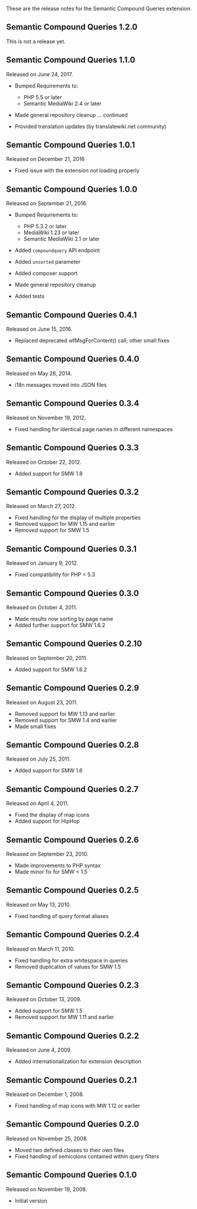 These are the release notes for the Semantic Compound Queries extension.

## Semantic Compound Queries 1.2.0

This is not a release yet.

## Semantic Compound Queries 1.1.0

Released on June 24, 2017.

* Bumped Requirements to:
    * PHP 5.5 or later
    * Semantic MediaWiki 2.4 or later

* Made general repository cleanup ... continued
* Provided translation updates (by translatewiki.net community)

## Semantic Compound Queries 1.0.1

Released on December 21, 2016

* Fixed issue with the extension not loading properly

## Semantic Compound Queries 1.0.0

Released on September 21, 2016.

* Bumped Requirements to:
    * PHP 5.3.2 or later
    * MediaWiki 1.23 or later
    * Semantic MediaWiki 2.1 or later

* Added `compoundquery` API endpoint
* Added `unsorted` parameter
* Added composer support
* Made general repository cleanup
* Added tests

## Semantic Compound Queries 0.4.1

Released on June 15, 2016.

* Replaced deprecated wfMsgForContent() call; other small fixes

## Semantic Compound Queries 0.4.0

Released on May 26, 2014.

* i18n messages moved into JSON files

## Semantic Compound Queries 0.3.4

Released on November 19, 2012.

* Fixed handling for identical page names in different namespaces

## Semantic Compound Queries 0.3.3

Released on October 22, 2012.

* Added support for SMW 1.8

## Semantic Compound Queries 0.3.2

Released on March 27, 2012.

* Fixed handling for the display of multiple properties
* Removed support for MW 1.15 and earlier
* Removed support for SMW 1.5

## Semantic Compound Queries 0.3.1

Released on January 9, 2012.

* Fixed compatibility for PHP < 5.3

## Semantic Compound Queries 0.3.0

Released on October 4, 2011.

* Made results now sorting by page name
* Added further support for SMW 1.6.2

## Semantic Compound Queries 0.2.10

Released on September 20, 2011.

* Added support for SMW 1.6.2

## Semantic Compound Queries 0.2.9

Released on August 23, 2011.

* Removed support for MW 1.13 and earlier
* Removed support for SMW 1.4 and earlier
* Made small fixes

## Semantic Compound Queries 0.2.8

Released on July 25, 2011.

* Added support for SMW 1.6

## Semantic Compound Queries 0.2.7

Released on April 4, 2011.

* Fixed the display of map icons
* Added support for HipHop

## Semantic Compound Queries 0.2.6

Released on September 23, 2010.

* Made improvements to PHP syntax
* Made minor fix for SMW < 1.5

## Semantic Compound Queries 0.2.5

Released on May 13, 2010.

* Fixed handling of query format aliases

## Semantic Compound Queries 0.2.4

Released on March 11, 2010.

* Fixed handling for extra whitespace in queries
* Removed duplication of values for SMW 1.5

## Semantic Compound Queries 0.2.3

Released on October 13, 2009.

* Added support for SMW 1.5
* Removed support for MW 1.11 and earlier

## Semantic Compound Queries 0.2.2

Released on June 4, 2009.

* Added internationalization for extension description

## Semantic Compound Queries 0.2.1

Released on December 1, 2008.

* Fixed handling of map icons with MW 1.12 or earlier

## Semantic Compound Queries 0.2.0

Released on November 25, 2008.

* Moved two defined classes to their own files
* Fixed handling of semicolons contained within query filters

## Semantic Compound Queries 0.1.0

Released on November 19, 2008.

* Initial version
